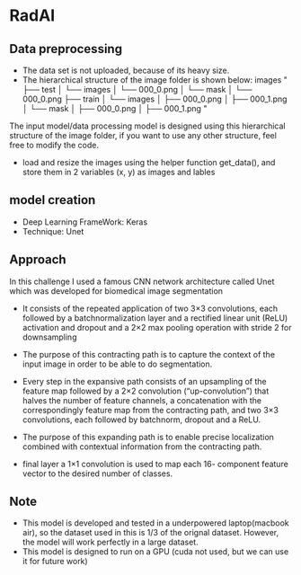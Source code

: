 # RadAI

## Data preprocessing
- The data set is not uploaded, because of its heavy size.
- The hierarchical structure of the image folder is shown below:
images
"
 ├── test
 │   └── images
 │       └── 000_0.png
 │   └── mask
 │       └── 000_0.png
 ├── train
 │   └── images
 │       ├── 000_0.png
 │       ├── 000_1.png
 │   └── mask
 │       ├── 000_0.png
 │       ├── 000_1.png
 "
 
 The input model/data processing model is designed using this hierarchical structure of the image folder, if you want to use any other structure, feel free to modify the code.
 
- load and resize the images using the helper function get_data(), and store them in 2 variables (x, y) as images and lables



## model creation
- Deep Learning FrameWork: Keras
- Technique: Unet 
## Approach
In this challenge I used a famous CNN network architecture called Unet which was developed for biomedical image segmentation

- It consists of the repeated application of two 3×3 convolutions, each followed by a batchnormalization layer and a rectified linear unit (ReLU) activation and dropout and a 2×2 max pooling operation with stride 2 for downsampling

- The purpose of this contracting path is to capture the context of the input image in order to be able to do segmentation.

- Every step in the expansive path consists of an upsampling of the feature map followed by a 2×2 convolution (“up-convolution”) that halves the number of feature channels, a concatenation with the correspondingly feature map from the contracting path, and two 3×3 convolutions, each followed by batchnorm, dropout and a ReLU.

- The purpose of this expanding path is to enable precise localization combined with contextual information from the contracting path.

- final layer a 1×1 convolution is used to map each 16- component feature vector to the desired number of classes.

## Note
- This model is developed and tested in a underpowered laptop(macbook air), so the dataset used in this is 1/3 of the orignal dataset. However, the model will work perfectly in a large dataset.
- This model is designed to run on a GPU (cuda not used, but we can use it for future work)

